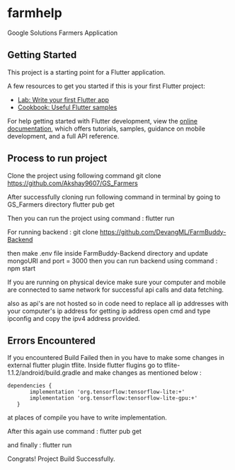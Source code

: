 # farmhelp

Google Solutions Farmers Application

## Getting Started

This project is a starting point for a Flutter application.

A few resources to get you started if this is your first Flutter project:

- [Lab: Write your first Flutter app](https://docs.flutter.dev/get-started/codelab)
- [Cookbook: Useful Flutter samples](https://docs.flutter.dev/cookbook)

For help getting started with Flutter development, view the
[online documentation](https://docs.flutter.dev/), which offers tutorials,
samples, guidance on mobile development, and a full API reference.

## Process to run project
Clone the project using following command
git clone https://github.com/Akshay9607/GS_Farmers

After successfully cloning 
run following command in terminal by going to GS_Farmers directory
flutter pub get

Then you can run the project using command : flutter run 

For running backend : git clone https://github.com/DevangML/FarmBuddy-Backend

then make .env file inside FarmBuddy-Backend directory and
update mongoURI and
port = 3000
then you can run backend using command : npm start

If you are running on physical device make sure your computer and mobile are connected to same network for successful api calls and data fetching.

also as api's are not hosted so in code need to replace all ip addresses with your computer's ip address
for getting ip address open cmd and type ipconfig and copy the ipv4 address provided.


## Errors Encountered
If you encountered Build Failed then in you have to make some changes in external flutter plugin tflite.
Inside flutter flugins go to tflite-1.1.2/android/build.gradle 
and make changes as mentioned below : 
 ```
 dependencies {
        implementation 'org.tensorflow:tensorflow-lite:+'
        implementation 'org.tensorflow:tensorflow-lite-gpu:+'
    } 
 ```    
at places of compile you have to write implementation.

After this again use command : flutter pub get

and finally : flutter run

Congrats! Project Build Successfully.
